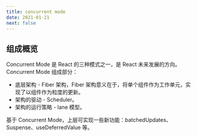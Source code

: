 ```yaml
---
title: concurrent mode
date: 2021-01-21
next: false
---
```


## 组成概览
Concurrent Mode 是 React 的三种模式之一，是 React 未来发展的方向。Concurrent Mode 组成部分：
- 底层架构 - Fiber 架构，Fiber 架构意义在于，将单个组件作为工作单元，实现了以组件作为粒度的更新。
- 架构的驱动 - Scheduler。
- 架构的运行策略 - lane 模型。

基于 Concurrent Mode，上层可实现一些新功能：batchedUpdates、Suspense、useDeferredValue 等。
